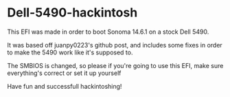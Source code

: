 # Dell-5490-hackintosh
This EFI was made in order to boot Sonoma 14.6.1 on a stock Dell 5490.

It was based off juanpy0223's github post, and includes some fixes in order to make the 5490 work like it's supposed to. 

The SMBIOS is changed, so please if you're going to use this EFI, make sure everything's correct or set it up yourself

Have fun and successfull hackintoshing!
